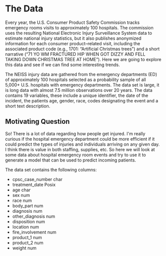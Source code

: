 # The Data

Every year, the U.S. Consumer Product Safety Commission tracks emergency rooms visits to approximately 100 hospitals. The commission uses the resulting National Electronic Injury Surveillance System data to estimate national injury statistics, but it also publishes anonymized information for each consumer product–related visit, including the associated product code (e.g., 1701: “Artificial Christmas trees”) and a short narrative (“71 YO WM FRACTURED HIP WHEN GOT DIZZY AND FELL TAKING DOWN CHRISTMAS TREE AT HOME”). Here we are going to explore this data and see if we can find some interesting trends.

The NEISS injury data are gathered from the emergency departments (ED) of approximately 100 hospitals selected as a probability sample of all 5,000+ U.S. hospitals with emergency departments. The data set is large, it is long data with almost 7.5 million observations over 20 years. The data contains 19 variables, these include a unique identifier, the date of the incident, the patients age, gender, race, codes designating the event and a short text description. 

## Motivating Question

So! There is a lot of data regarding how people get injured. I'm really curious if the hospital emergency department could be more efficient if it could predict the types of injuries and individuals arriving on any given day. I think there is value in both staffing, supplies, etc. So here we will look at some data about hospital emergency room events and try to use it to generate a model that can be used to predict incoming patients.

The data set contains the following columns:

- cpsc_case_number char
- treatment_date   Posix
- age              char
- sex              num
- race             num
- body_part        num
- diagnosis        num
- other_diagnosis  num
- disposition      num
- location         num
- fire_involvement num
- product_1        num
- product_2        num
- weight           num